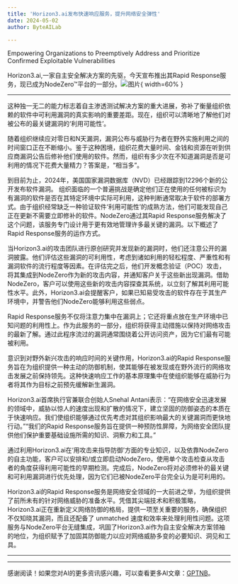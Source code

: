 ```yaml
---
title: 'Horizon3.ai发布快速响应服务，提升网络安全弹性'
date: 2024-05-02
author: ByteAILab

---
```


Empowering Organizations to Preemptively Address and Prioritize Confirmed Exploitable Vulnerabilities 

Horizon3.ai,一家自主安全解决方案的先驱，今天宣布推出其Rapid Response服务，现已成为NodeZero™平台的一部分。![图片](https://ai-techpark.com/wp-content/uploads/2024/04/Horizon-960x540.jpg){ width=60% }

---
这种独一无二的能力标志着自主渗透测试解决方案的重大进展，弥补了衡量组织依赖的软件中可利用漏洞的真实影响的重要差距。现在，组织可以清晰地了解他们对被公布的最关键漏洞的‘利用可能性’。

随着组织继续应对零日和N天漏洞，漏洞公布与威胁行为者在野外实施利用之间的时间窗口正在不断缩小。鉴于这种困境，组织花费大量时间、金钱和资源在听到供应商漏洞公告后修补他们使用的软件。然而，组织有多少次在不知道漏洞是否是可利用的情况下花费大量精力？答案是，“相当多”。

到目前为止，2024年，美国国家漏洞数据库（NVD）已经跟踪到12296个新的公开发布软件漏洞。 组织面临的一个普遍挑战是确定他们正在使用的任何被标识为有漏洞的软件是否在其特定环境中实际可利用，这种判断通常取决于软件的部署方式。由于组织经常缺乏一种验证软件‘利用可能性’的成熟方法，他们可能发现自己正在更新不需要立即修补的软件。NodeZero通过其Rapid Response服务解决了这个问题，该服务专门设计用于更有效地管理许多最关键的漏洞。以下概述了Rapid Response服务的运作方式。

当Horizon3.ai的攻击团队进行原创研究并发现新的漏洞时，他们还注意公开的漏洞披露。他们评估这些漏洞的可利用性，考虑到诸如利用的轻松程度、严重性和有漏洞软件的流行程度等因素。在评估完之后，他们开发概念验证（POC）攻击，将其集成到NodeZero作为新的攻击内容，并通知客户关于这些新出现漏洞。借助NodeZero，客户可以使用这些新的攻击内容探查其系统，以立刻了解其利用可能性水平。此外，Horizon3.ai会提醒客户，如果已知易受攻击的软件存在于其生产环境中，并警告他们NodeZero能够利用这些弱点。

Rapid Response服务不仅将注意力集中在漏洞上；它还将重点放在生产环境中已知问题的利用性上。作为此服务的一部分，组织将获得主动措施以保持对网络攻击的最新了解。通过此程序流过的漏洞通常围绕着公开访问资产，因为它们最有可能被利用。

意识到对野外新兴攻击的响应时间的关键作用，Horizon3.ai的Rapid Response服务旨在为组织提供一种主动的防御机制，使其能够在被发现或在野外流行的网络攻击发展之前保持领先。这种快速响应工作的基本原理集中在使组织能够在威胁行为者将其作为目标之前预先缓解新生漏洞。

Horizon3.ai首席执行官兼联合创始人Snehal Antani表示：“在网络安全迅速发展的领域中，威胁以惊人的速度出现和扩散的情况下，建立坚固的防御姿态的本质在于快速响应。我们使组织能够通过优先考虑对其组织影响最大的关键漏洞而更快地行动。”“我们的Rapid Response服务旨在提供一种预防性屏障，为网络安全团队提供他们保护重要基础设施所需的知识、洞察力和工具。”

通过利用Horizon3.ai在‘用攻击来指导防御’方面的专业知识，以及依靠NodeZero的自主功能，客户可以安排和/或立即启动NodeZero，使用单个攻击检查从攻击者的角度获得利用可能性的早期检测。完成后，NodeZero将对必须修补的最关键和可利用漏洞进行优先处理，因为它们已被NodeZero平台完全认为是可利用的。

Horizon3.ai的Rapid Response服务是网络安全领域的一大前进之举，为组织提供了前所未有的针对网络威胁的准备水平。凭借其尖端技术和积极策略，Horizon3.ai正在重新定义网络防御的格局，提供一项至关重要的服务，确保组织不仅知晓其漏洞，而且还配备了 unmatched 速度和效率来处理利用性问题。这项服务与NodeZero平台无缝集成，巩固了Horizon3.ai作为自主安全解决方案领袖的地位，为组织赋予了加固其防御能力以应对网络威胁多变的必要知识、洞见和工具。 

---
---
感谢阅读！如果您对AI的更多资讯感兴趣，可以查看更多AI文章：[GPTNB](https://gptnb.com)。